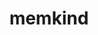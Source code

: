 ---
title: "memkind"
layout: cache
categories: [package, v0.19]
meta: {"versions": ["1.13.0"], "compilers": ["gcc@=11.1.0"], "oss": ["ubuntu20.04"], "platforms": ["linux"], "targets": ["x86_64"], "stacks": ["e4s"], "num_specs": 1, "num_specs_by_stack": {"e4s": 1}}
spec_details: [{"hash": "wvf7psjqllaepw2vgykwx4wplrrnij5w", "compiler": "gcc@=11.1.0", "versions": ["1.13.0"], "os": "ubuntu20.04", "platform": "linux", "target": "x86_64", "variants": ["build_system=autotools"], "stacks": ["e4s"], "size": "-", "tarball": "https://binaries.spack.io/releases/v0.19/build_cache/linux-ubuntu20.04-x86_64/gcc-11.1.0/memkind-1.13.0/linux-ubuntu20.04-x86_64-gcc-11.1.0-memkind-1.13.0-wvf7psjqllaepw2vgykwx4wplrrnij5w.spack"}]
---
